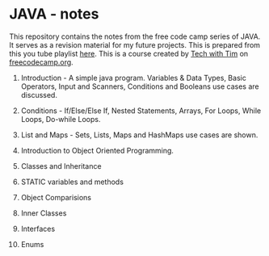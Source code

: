 # JAVA - notes
This repository contains the notes from the free code camp series of JAVA. It serves as a revision material for my future projects. This is prepared from this you tube playlist [here](https://www.youtube.com/watch?v=GoXwIVyNvX0&t=2297s). This is a course created by [Tech with Tim](https://www.youtube.com/channel/UC4JX40jDee_tINbkjycV4Sg) on [freecodecamp.org](https://www.youtube.com/channel/UC8butISFwT-Wl7EV0hUK0BQ).

1. Introduction - A simple java program. Variables & Data Types, Basic Operators, Input and Scanners, Conditions and Booleans use cases are discussed.

2. Conditions - If/Else/Else If, Nested Statements, Arrays, For Loops, While Loops, Do-while Loops.

3. List and Maps - Sets, Lists, Maps and HashMaps use cases are shown.

4. Introduction to Object Oriented Programming.

5. Classes and Inheritance

6. STATIC variables and methods

7. Object Comparisions

8. Inner Classes

9. Interfaces

10. Enums
